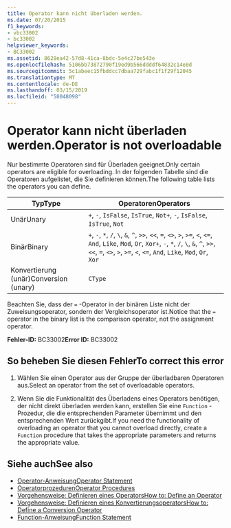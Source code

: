 ```yaml
---
title: Operator kann nicht überladen werden.
ms.date: 07/20/2015
f1_keywords:
- vbc33002
- bc33002
helpviewer_keywords:
- BC33002
ms.assetid: 8628ea42-57d8-41ca-8bdc-5e4c27be543e
ms.openlocfilehash: 5106bb73872790f19ed9b566ddddf64832c14e0d
ms.sourcegitcommit: 5c1abeec15fbddcc7dbaa729fabc1f1f29f12045
ms.translationtype: MT
ms.contentlocale: de-DE
ms.lasthandoff: 03/15/2019
ms.locfileid: "58048098"
---
```

# <a name="operator-is-not-overloadable"></a><span data-ttu-id="0c7d9-102">Operator kann nicht überladen werden.</span><span class="sxs-lookup"><span data-stu-id="0c7d9-102">Operator is not overloadable</span></span>
<span data-ttu-id="0c7d9-103">Nur bestimmte Operatoren sind für Überladen geeignet.</span><span class="sxs-lookup"><span data-stu-id="0c7d9-103">Only certain operators are eligible for overloading.</span></span> <span data-ttu-id="0c7d9-104">In der folgenden Tabelle sind die Operatoren aufgelistet, die Sie definieren können.</span><span class="sxs-lookup"><span data-stu-id="0c7d9-104">The following table lists the operators you can define.</span></span>  
  
|<span data-ttu-id="0c7d9-105">Typ</span><span class="sxs-lookup"><span data-stu-id="0c7d9-105">Type</span></span>|<span data-ttu-id="0c7d9-106">Operatoren</span><span class="sxs-lookup"><span data-stu-id="0c7d9-106">Operators</span></span>|  
|----------|---------------|  
|<span data-ttu-id="0c7d9-107">Unär</span><span class="sxs-lookup"><span data-stu-id="0c7d9-107">Unary</span></span>|<span data-ttu-id="0c7d9-108">`+`, `-`, `IsFalse`, `IsTrue`, `Not`</span><span class="sxs-lookup"><span data-stu-id="0c7d9-108">`+`, `-`, `IsFalse`, `IsTrue`, `Not`</span></span>|  
|<span data-ttu-id="0c7d9-109">Binär</span><span class="sxs-lookup"><span data-stu-id="0c7d9-109">Binary</span></span>|<span data-ttu-id="0c7d9-110">`+`, `-`, `*`, `/`, `\`, `&`, `^`, `>>`, `<<`, `=`, `<>`, `>`, `>=`, `<`, `<=`, `And`, `Like`, `Mod`, `Or`, `Xor`</span><span class="sxs-lookup"><span data-stu-id="0c7d9-110">`+`, `-`, `*`, `/`, `\`, `&`, `^`, `>>`, `<<`, `=`, `<>`, `>`, `>=`, `<`, `<=`, `And`, `Like`, `Mod`, `Or`, `Xor`</span></span>|  
|<span data-ttu-id="0c7d9-111">Konvertierung (unär)</span><span class="sxs-lookup"><span data-stu-id="0c7d9-111">Conversion (unary)</span></span>|`CType`|  
  
 <span data-ttu-id="0c7d9-112">Beachten Sie, dass der `=` -Operator in der binären Liste nicht der Zuweisungsoperator, sondern der Vergleichsoperator ist.</span><span class="sxs-lookup"><span data-stu-id="0c7d9-112">Notice that the `=` operator in the binary list is the comparison operator, not the assignment operator.</span></span>  
  
 <span data-ttu-id="0c7d9-113">**Fehler-ID:** BC33002</span><span class="sxs-lookup"><span data-stu-id="0c7d9-113">**Error ID:** BC33002</span></span>  
  
## <a name="to-correct-this-error"></a><span data-ttu-id="0c7d9-114">So beheben Sie diesen Fehler</span><span class="sxs-lookup"><span data-stu-id="0c7d9-114">To correct this error</span></span>  
  
1.  <span data-ttu-id="0c7d9-115">Wählen Sie einen Operator aus der Gruppe der überladbaren Operatoren aus.</span><span class="sxs-lookup"><span data-stu-id="0c7d9-115">Select an operator from the set of overloadable operators.</span></span>  
  
2.  <span data-ttu-id="0c7d9-116">Wenn Sie die Funktionalität des Überladens eines Operators benötigen, der nicht direkt überladen werden kann, erstellen Sie eine `Function` -Prozedur, die die entsprechenden Parameter übernimmt und den entsprechenden Wert zurückgibt.</span><span class="sxs-lookup"><span data-stu-id="0c7d9-116">If you need the functionality of overloading an operator that you cannot overload directly, create a `Function` procedure that takes the appropriate parameters and returns the appropriate value.</span></span>  
  
## <a name="see-also"></a><span data-ttu-id="0c7d9-117">Siehe auch</span><span class="sxs-lookup"><span data-stu-id="0c7d9-117">See also</span></span>

- [<span data-ttu-id="0c7d9-118">Operator-Anweisung</span><span class="sxs-lookup"><span data-stu-id="0c7d9-118">Operator Statement</span></span>](../../visual-basic/language-reference/statements/operator-statement.md)
- [<span data-ttu-id="0c7d9-119">Operatorprozeduren</span><span class="sxs-lookup"><span data-stu-id="0c7d9-119">Operator Procedures</span></span>](../../visual-basic/programming-guide/language-features/procedures/operator-procedures.md)
- [<span data-ttu-id="0c7d9-120">Vorgehensweise: Definieren eines Operators</span><span class="sxs-lookup"><span data-stu-id="0c7d9-120">How to: Define an Operator</span></span>](../../visual-basic/programming-guide/language-features/procedures/how-to-define-an-operator.md)
- [<span data-ttu-id="0c7d9-121">Vorgehensweise: Definieren eines Konvertierungsoperators</span><span class="sxs-lookup"><span data-stu-id="0c7d9-121">How to: Define a Conversion Operator</span></span>](../../visual-basic/programming-guide/language-features/procedures/how-to-define-a-conversion-operator.md)
- [<span data-ttu-id="0c7d9-122">Function-Anweisung</span><span class="sxs-lookup"><span data-stu-id="0c7d9-122">Function Statement</span></span>](../../visual-basic/language-reference/statements/function-statement.md)
